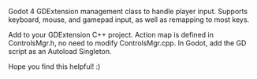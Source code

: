 Godot 4 GDExtension management class to handle player input. Supports keyboard, mouse, and gamepad input, as well as remapping to most keys.

Add to your GDExtension C++ project. Action map is defined in ControlsMgr.h, no need to modify ControlsMgr.cpp. In Godot, add the GD script as an Autoload Singleton.

Hope you find this helpful!   :)
